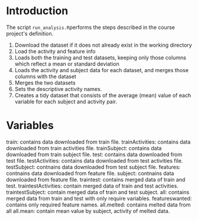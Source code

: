 # Introduction

The script `run_analysis.R`performs the steps described in the course project's definition.

1. Download the dataset if it does not already exist in the working directory
2. Load the activity and feature info
3. Loads both the training and test datasets, keeping only those columns which
   reflect a mean or standard deviation
4. Loads the activity and subject data for each dataset, and merges those
   columns with the dataset
5. Merges the two datasets
6. Sets the descriptive activity names.
7. Creates a tidy dataset that consists of the average (mean) value of each
   variable for each subject and activity pair.

# Variables

train: contains data downloaded from train file.
trainActivities: contains data downloaded from train activities file.
trainSubject: contains data downloaded from train subject file.
test: contains data downloaded from test file.
testActivities: contains data downloaded from test activities file.
testSubject: contnains data downloaded from test subject file.
features: contnains data downloaded from feature file.
subject: contnains data downloaded from feature file.
traintest: contains merged data of train and test.
traintestActivities: contain merged data of train and test activities.
traintestSubject: contain merged data of train and test subject.
all: contains merged data from train and test with only require variables.
featureswanted: contains only required feature names.
all.melted: contains melted data from all
all.mean: contain mean value by subject, activity of melted data.



